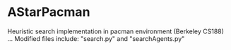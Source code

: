 # AStarPacman
Heuristic search implementation in pacman environment (Berkeley CS188)
... Modified files include: "search.py" and "searchAgents.py"
